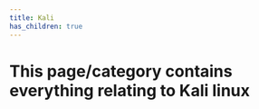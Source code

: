 ```yaml
---
title: Kali
has_children: true
---
```


# This page/category contains everything relating to Kali linux 
